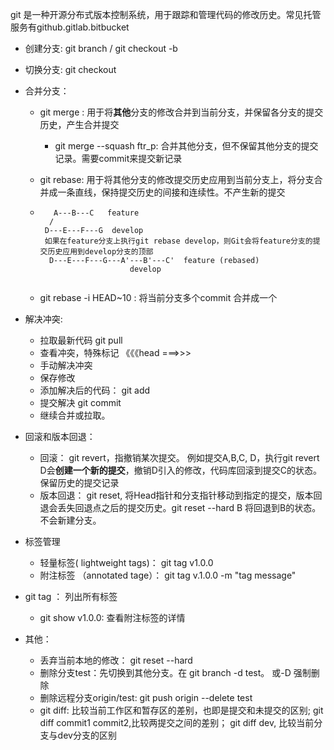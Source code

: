 git 是一种开源分布式版本控制系统，用于跟踪和管理代码的修改历史。常见托管服务有github.gitlab.bitbucket



 - 创建分支: git branch / git checkout -b 

  - 切换分支: git checkout 

  - 合并分支：

      - git merge : 用于将**其他**分支的修改合并到当前分支，并保留各分支的提交历史，产生合并提交

           -  git merge --squash ftr_p: 合并其他分支，但不保留其他分支的提交记录。需要commit来提交新记录

      - git rebase: 用于将其他分支的修改提交历史应用到当前分支上，将分支合并成一条直线，保持提交历史的间接和连续性。不产生新的提交

      - ```
           A---B---C   feature
          /
         D---E---F---G  develop
         如果在feature分支上执行git rebase develop，则Git会将feature分支的提交历史应用到develop分支的顶部
          D---E---F---G---A'---B'---C'  feature (rebased)
                            develop
          
        ```

      - git rebase -i HEAD~10 : 将当前分支多个commit 合并成一个

  - 解决冲突:

      - 拉取最新代码 git pull
      - 查看冲突，特殊标记 《《《head  ===>>>
      - 手动解决冲突
      - 保存修改
      - 添加解决后的代码： git add 
      - 提交解决 git commit
      - 继续合并或拉取。

- 回滚和版本回退：

  - 回滚： git revert，指撤销某次提交。 例如提交A,B,C, D，执行git revert D会**创建一个新的提交**，撤销D引入的修改，代码库回滚到提交C的状态。保留历史的提交记录
  - 版本回退： git reset, 将Head指针和分支指针移动到指定的提交，版本回退会丢失回退点之后的提交历史。git reset --hard B 将回退到B的状态。不会新建分支。

- 标签管理

  - 轻量标签( lightweight tags)： git tag v1.0.0
  - 附注标签 （annotated tage）： git tag v.1.0.0 -m "tag message"
- git tag ： 列出所有标签
  
  - git show v1.0.0: 查看附注标签的详情
  
- 其他：

     - 丢弃当前本地的修改： git reset --hard
     - 删除分支test：先切换到其他分支。在 git branch -d test。 或-D 强制删除
     - 删除远程分支origin/test: git push origin --delete test
     - git diff: 比较当前工作区和暂存区的差别，也即是提交和未提交的区别; git diff commit1 commit2,比较两提交之间的差别； git diff dev, 比较当前分支与dev分支的区别